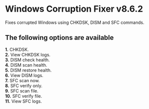 # Windows Corruption Fixer v8.6.2
Fixes corrupted Windows using CHKDSK, DISM and SFC commands.
## The following options are available
**1.** CHKDSK.  
**2.** View CHKDSK logs.  
**3.** DISM check health.  
**4.** DISM scan health.  
**5.** DISM restore health.  
**6.** View DISM logs.  
**7.** SFC scan now.  
**8.** SFC verify only.  
**9.** SFC scan file.  
**10.** SFC verify file.  
**11.** View SFC logs.
